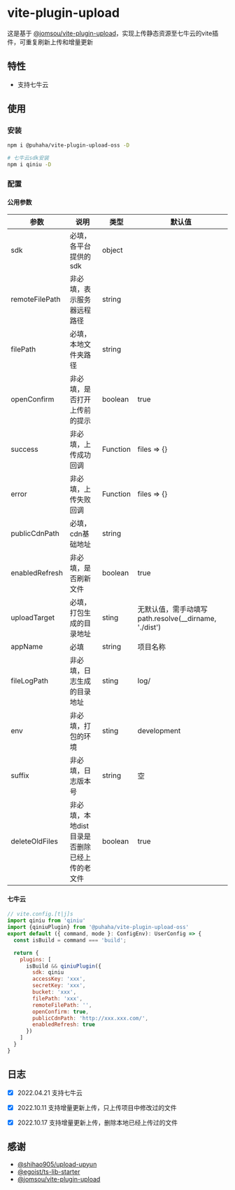 # vite-plugin-upload

这是基于 [@jomsou/vite-plugin-upload](https://github.com/work-flow/vite-plugin-upload)，实现上传静态资源至七牛云的vite插件，可重复刷新上传和增量更新

## 特性
- 支持七牛云


## 使用
### 安装
```bash
npm i @puhaha/vite-plugin-upload-oss -D

# 七牛云sdk安装
npm i qiniu -D

```
### 配置

#### 公用参数

| 参数           | 说明                         | 类型     | 默认值      |
| -------------- | ---------------------------- | -------- | ----------- |
| sdk          | 必填，各平台提供的sdk         | object |  |
| remoteFilePath | 非必填，表示服务器远程路径   | string   |             |
| filePath       | 必填，本地文件夹路径       | string   |             |
| openConfirm    | 非必填，是否打开上传前的提示 | boolean  | true        |
| success        | 非必填，上传成功回调         | Function | files => {} |
| error          | 非必填，上传失败回调         | Function | files => {} |
| publicCdnPath  | 必填，cdn基础地址            | string   |             |
| enabledRefresh  | 非必填，是否刷新文件         | boolean   |    true      |
| uploadTarget | 必填，打包生成的目录地址 | sting | 无默认值，需手动填写path.resolve(__dirname, './dist') |
| appName | 必填 | string | 项目名称 |
| fileLogPath | 非必填，日志生成的目录地址 | sting | log/ |
| env | 非必填，打包的环境 | sting | development |
| suffix | 非必填，日志版本号 | string | 空 |
| deleteOldFiles | 非必填，本地dist目录是否删除已经上传的老文件 | boolean | true |



#### 七牛云
```js
// vite.config.[t|j]s
import qiniu from 'qiniu'
import {qiniuPlugin} from '@puhaha/vite-plugin-upload-oss'
export default ({ command, mode }: ConfigEnv): UserConfig => {
  const isBuild = command === 'build';

  return {
    plugins: [
      isBuild && qiniuPlugin({
        sdk: qiniu
        accessKey: 'xxx',
        secretKey: 'xxx',
        bucket: 'xxx',
        filePath: 'xxx',
        remoteFilePath: '',
        openConfirm: true,
        publicCdnPath: 'http://xxx.xxx.com/',
        enabledRefresh: true
      })                
    ]
  }
}
```



## 日志

- [x] 2022.04.21 支持七牛云
- [x] 2022.10.11 支持增量更新上传，只上传项目中修改过的文件
- [x] 2022.10.17 支持增量更新上传，删除本地已经上传过的文件


## 感谢

- [@shihao905/upload-upyun](https://github.com/shihao905/upload-upyun)
- [@egoist/ts-lib-starter](https://github.com/egoist/ts-lib-starter)
- [@jomsou/vite-plugin-upload](https://github.com/work-flow/vite-plugin-upload)
